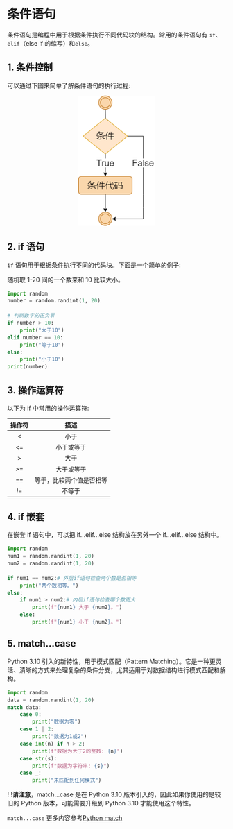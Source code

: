 # 条件语句

条件语句是编程中用于根据条件执行不同代码块的结构。常用的条件语句有 `if`、`elif`（else if 的缩写）和`else`。

## 1. 条件控制

可以通过下图来简单了解条件语句的执行过程:

<div style="text-align: center;">
    <img src="./Images/ifProcess.png" height="300px" style="display: inline-block;">
</div>

## 2. if 语句

`if` 语句用于根据条件执行不同的代码块。下面是一个简单的例子:

随机取 1-20 间的一个数来和 10 比较大小。

```py
import random
number = random.randint(1, 20)

# 判断数字的正负零
if number > 10:
    print("大于10")
elif number == 10:
    print("等于10")
else:
    print("小于10")
print(number)
```

## 3. 操作运算符

以下为 if 中常用的操作运算符:

| 操作符 |           描述           |
| :----: | :----------------------: |
|   <    |           小于           |
|   <=   |        小于或等于        |
|   >    |           大于           |
|   >=   |        大于或等于        |
|   ==   | 等于，比较两个值是否相等 |
|   !=   |          不等于          |

## 4. if 嵌套

在嵌套 if 语句中，可以把 if...elif...else 结构放在另外一个 if...elif...else 结构中。

```py
import random
num1 = random.randint(1, 20)
num2 = random.randint(1, 20)

if num1 == num2:# 外层if语句检查两个数是否相等
    print("两个数相等。")
else:
    if num1 > num2:# 内层if语句检查哪个数更大
        print(f"{num1} 大于 {num2}。")
    else:
        print(f"{num1} 小于 {num2}。")
```

## 5. match...case

Python 3.10 引入的新特性，用于模式匹配（Pattern Matching）。它是一种更灵活、清晰的方式来处理复杂的条件分支，尤其适用于对数据结构进行模式匹配和解构。

```py
import random
data = random.randint(1, 20)
match data:
    case 0:
        print("数据为零")
    case 1 | 2:
        print("数据为1或2")
    case int(n) if n > 2:
        print(f"数据为大于2的整数: {n}")
    case str(s):
        print(f"数据为字符串: {s}")
    case _:
        print("未匹配到任何模式")
```

! !**请注意**，match...case 是在 Python 3.10 版本引入的，因此如果你使用的是较旧的 Python 版本，可能需要升级到 Python 3.10 才能使用这个特性。

`match...case` 更多内容参考[Python match](https://docs.python.org/3/whatsnew/3.10.html#pep-634-structural-pattern-matching)
